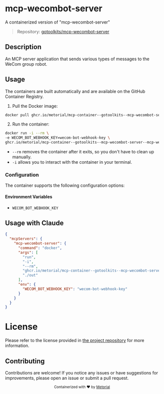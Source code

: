 
# mcp-wecombot-server

A containerized version of "mcp-wecombot-server"

> Repository: [gotoolkits/mcp-wecombot-server](https://github.com/gotoolkits/mcp-wecombot-server)

## Description

An MCP server application that sends various types of messages to the WeCom group robot.


## Usage

The containers are built automatically and are available on the GitHub Container Registry.

1. Pull the Docker image:

```bash
docker pull ghcr.io/metorial/mcp-container--gotoolkits--mcp-wecombot-server--mcp-wecombot-server
```

2. Run the container:

```bash
docker run -i --rm \ 
-e WECOM_BOT_WEBHOOK_KEY=wecom-bot-webhook-key \
ghcr.io/metorial/mcp-container--gotoolkits--mcp-wecombot-server--mcp-wecombot-server  "./out"
```

- `--rm` removes the container after it exits, so you don't have to clean up manually.
- `-i` allows you to interact with the container in your terminal.



### Configuration

The container supports the following configuration options:




#### Environment Variables

- `WECOM_BOT_WEBHOOK_KEY`




## Usage with Claude

```json
{
  "mcpServers": {
    "mcp-wecombot-server": {
      "command": "docker",
      "args": [
        "run",
        "-i",
        "--rm",
        "ghcr.io/metorial/mcp-container--gotoolkits--mcp-wecombot-server--mcp-wecombot-server",
        "./out"
      ],
      "env": {
        "WECOM_BOT_WEBHOOK_KEY": "wecom-bot-webhook-key"
      }
    }
  }
}
```

# License

Please refer to the license provided in [the project repository](https://github.com/gotoolkits/mcp-wecombot-server) for more information.

## Contributing

Contributions are welcome! If you notice any issues or have suggestions for improvements, please open an issue or submit a pull request.

<div align="center">
  <sub>Containerized with ❤️ by <a href="https://metorial.com">Metorial</a></sub>
</div>
  